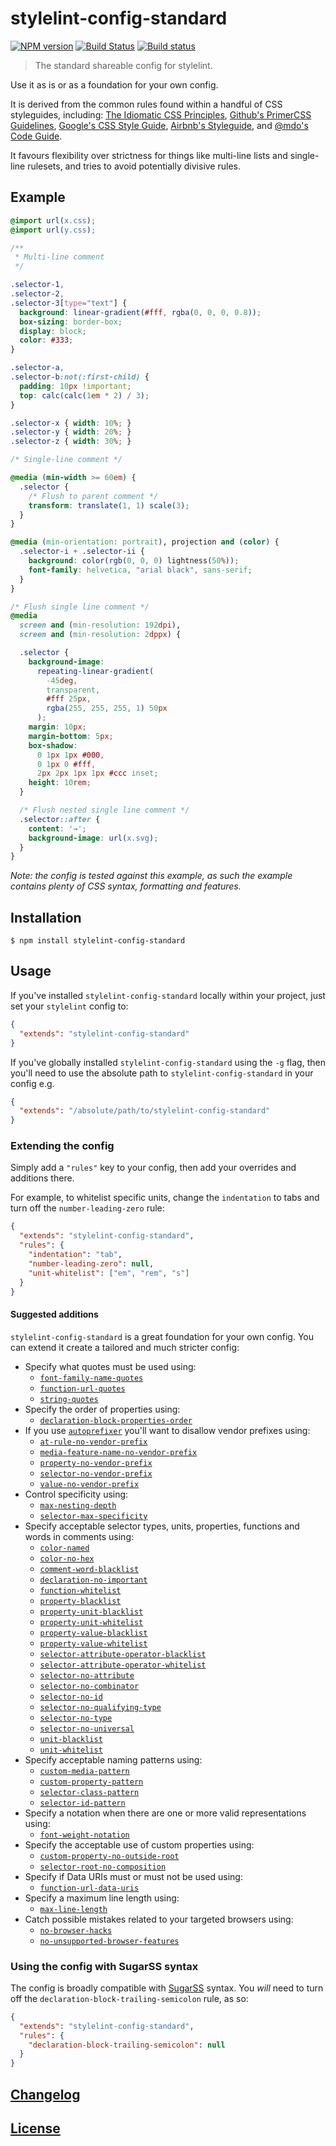 # stylelint-config-standard

[![NPM version](http://img.shields.io/npm/v/stylelint-config-standard.svg)](https://www.npmjs.org/package/stylelint-config-standard) [![Build Status](https://travis-ci.org/stylelint/stylelint-config-standard.svg?branch=master)](https://travis-ci.org/stylelint/stylelint-config-standard) [![Build status](https://ci.appveyor.com/api/projects/status/o8rfhyax6n7bjnlt/branch/master?svg=true)](https://ci.appveyor.com/project/stylelint/stylelint-config-standard/branch/master)

> The standard shareable config for stylelint.

Use it as is or as a foundation for your own config.

It is derived from the common rules found within a handful of CSS styleguides, including: [The Idiomatic CSS Principles](https://github.com/necolas/idiomatic-css),
[Github's PrimerCSS Guidelines](http://primercss.io/guidelines/#scss),
[Google's CSS Style Guide](https://google.github.io/styleguide/htmlcssguide.xml#CSS_Formatting_Rules), [Airbnb's Styleguide](https://github.com/airbnb/css#css), and [@mdo's Code Guide](http://codeguide.co/#css).

It favours flexibility over strictness for things like multi-line lists and single-line rulesets, and tries to avoid potentially divisive rules.

## Example

```css
@import url(x.css);
@import url(y.css);

/**
 * Multi-line comment
 */

.selector-1,
.selector-2,
.selector-3[type="text"] {
  background: linear-gradient(#fff, rgba(0, 0, 0, 0.8));
  box-sizing: border-box;
  display: block;
  color: #333;
}

.selector-a,
.selector-b:not(:first-child) {
  padding: 10px !important;
  top: calc(calc(1em * 2) / 3);
}

.selector-x { width: 10%; }
.selector-y { width: 20%; }
.selector-z { width: 30%; }

/* Single-line comment */

@media (min-width >= 60em) {
  .selector {
    /* Flush to parent comment */
    transform: translate(1, 1) scale(3);
  }
}

@media (min-orientation: portrait), projection and (color) {
  .selector-i + .selector-ii {
    background: color(rgb(0, 0, 0) lightness(50%));
    font-family: helvetica, "arial black", sans-serif;
  }
}

/* Flush single line comment */
@media
  screen and (min-resolution: 192dpi),
  screen and (min-resolution: 2dppx) {

  .selector {
    background-image:
      repeating-linear-gradient(
        -45deg,
        transparent,
        #fff 25px,
        rgba(255, 255, 255, 1) 50px
      );
    margin: 10px;
    margin-bottom: 5px;
    box-shadow:
      0 1px 1px #000,
      0 1px 0 #fff,
      2px 2px 1px 1px #ccc inset;
    height: 10rem;
  }

  /* Flush nested single line comment */
  .selector::after {
    content: '→';
    background-image: url(x.svg);
  }
}
```

*Note: the config is tested against this example, as such the example contains plenty of CSS syntax, formatting and features.*

## Installation

```console
$ npm install stylelint-config-standard
```

## Usage

If you've installed `stylelint-config-standard` locally within your project, just set your `stylelint` config to:

```json
{
  "extends": "stylelint-config-standard"
}
```

If you've globally installed `stylelint-config-standard` using the `-g` flag, then you'll need to use the absolute path to `stylelint-config-standard` in your config e.g.

```json
{
  "extends": "/absolute/path/to/stylelint-config-standard"
}
```

### Extending the config

Simply add a `"rules"` key to your config, then add your overrides and additions there.

For example, to whitelist specific units, change the `indentation` to tabs and turn off the `number-leading-zero` rule:

```json
{
  "extends": "stylelint-config-standard",
  "rules": {
    "indentation": "tab",
    "number-leading-zero": null,
    "unit-whitelist": ["em", "rem", "s"]
  }
}
```

#### Suggested additions

`stylelint-config-standard` is a great foundation for your own config. You can extend it create a tailored and much stricter config:

- Specify what quotes must be used using:
  - [`font-family-name-quotes`](https://github.com/stylelint/stylelint/blob/master/src/rules/font-family-name-quotes/README.md)
  - [`function-url-quotes`](https://github.com/stylelint/stylelint/blob/master/src/rules/function-url-quotes/README.md)
  - [`string-quotes`](https://github.com/stylelint/stylelint/blob/master/src/rules/string-quotes/README.md)
- Specify the order of properties using:
  - [`declaration-block-properties-order`](https://github.com/stylelint/stylelint/blob/master/src/rules/declaration-block-properties-order/README.md)
- If you use [`autoprefixer`](https://github.com/postcss/autoprefixer) you'll want to disallow vendor prefixes using:
  - [`at-rule-no-vendor-prefix`](https://github.com/stylelint/stylelint/blob/master/src/rules/at-rule-no-vendor-prefix/README.md)
  - [`media-feature-name-no-vendor-prefix`](https://github.com/stylelint/stylelint/blob/master/src/rules/media-feature-name-no-vendor-prefix/README.md)
  - [`property-no-vendor-prefix`](https://github.com/stylelint/stylelint/blob/master/src/rules/property-no-vendor-prefix/README.md)
  - [`selector-no-vendor-prefix`](https://github.com/stylelint/stylelint/blob/master/src/rules/selector-no-vendor-prefix/README.md)
  - [`value-no-vendor-prefix`](https://github.com/stylelint/stylelint/blob/master/src/rules/value-no-vendor-prefix/README.md)
- Control specificity using:
  - [`max-nesting-depth`](https://github.com/stylelint/stylelint/blob/master/src/rules/max-nesting-depth/README.md)
  - [`selector-max-specificity`](https://github.com/stylelint/stylelint/blob/master/src/rules/selector-max-specificity/README.md)
- Specify acceptable selector types, units, properties, functions and words in comments using:
  - [`color-named`](https://github.com/stylelint/stylelint/blob/master/src/rules/color-named/README.md)
  - [`color-no-hex`](https://github.com/stylelint/stylelint/blob/master/src/rules/color-no-hex/README.md)
  - [`comment-word-blacklist`](https://github.com/stylelint/stylelint/blob/master/src/rules/comment-word-blacklist/README.md)
  - [`declaration-no-important`](https://github.com/stylelint/stylelint/blob/master/src/rules/declaration-no-important/README.md)
  - [`function-whitelist`](https://github.com/stylelint/stylelint/blob/master/src/rules/function-whitelist/README.md)
  - [`property-blacklist`](https://github.com/stylelint/stylelint/blob/master/src/rules/property-blacklist/README.md)
  - [`property-unit-blacklist`](https://github.com/stylelint/stylelint/blob/master/src/rules/property-unit-blacklist/README.md)
  - [`property-unit-whitelist`](https://github.com/stylelint/stylelint/blob/master/src/rules/property-unit-whitelist/README.md)
  - [`property-value-blacklist`](https://github.com/stylelint/stylelint/blob/master/src/rules/property-value-blacklist/README.md)
  - [`property-value-whitelist`](https://github.com/stylelint/stylelint/blob/master/src/rules/property-value-whitelist/README.md)
  - [`selector-attribute-operator-blacklist`](https://github.com/stylelint/stylelint/blob/master/src/rules/selector-attribute-operator-blacklist/README.md)
  - [`selector-attribute-operator-whitelist`](https://github.com/stylelint/stylelint/blob/master/src/rules/selector-attribute-operator-whitelist/README.md)
  - [`selector-no-attribute`](https://github.com/stylelint/stylelint/blob/master/src/rules/selector-no-attribute/README.md)
  - [`selector-no-combinator`](https://github.com/stylelint/stylelint/blob/master/src/rules/selector-no-combinator/README.md)
  - [`selector-no-id`](https://github.com/stylelint/stylelint/blob/master/src/rules/selector-no-id/README.md)
  - [`selector-no-qualifying-type`](https://github.com/stylelint/stylelint/blob/master/src/rules/selector-no-qualifying-type/README.md)
  - [`selector-no-type`](https://github.com/stylelint/stylelint/blob/master/src/rules/selector-no-type/README.md)
  - [`selector-no-universal`](https://github.com/stylelint/stylelint/blob/master/src/rules/selector-no-universal/README.md)
  - [`unit-blacklist`](https://github.com/stylelint/stylelint/blob/master/src/rules/property-blacklist/README.md)
  - [`unit-whitelist`](https://github.com/stylelint/stylelint/blob/master/src/rules/property-blacklist/README.md)
- Specify acceptable naming patterns using:
  - [`custom-media-pattern`](https://github.com/stylelint/stylelint/blob/master/src/rules/custom-media-pattern/README.md)
  - [`custom-property-pattern`](https://github.com/stylelint/stylelint/blob/master/src/rules/custom-property-pattern/README.md)
  - [`selector-class-pattern`](https://github.com/stylelint/stylelint/blob/master/src/rules/selector-class-pattern/README.md)
  - [`selector-id-pattern`](https://github.com/stylelint/stylelint/blob/master/src/rules/selector-id-pattern/README.md)
- Specify a notation when there are one or more valid representations using:
  - [`font-weight-notation`](https://github.com/stylelint/stylelint/blob/master/src/rules/font-weight-notation/README.md)
- Specify the acceptable use of custom properties using:
  - [`custom-property-no-outside-root`](https://github.com/stylelint/stylelint/blob/master/src/rules/custom-property-no-outside-root/README.md)
  - [`selector-root-no-composition`](https://github.com/stylelint/stylelint/blob/master/src/rules/selector-root-no-composition/README.md)
- Specify if Data URIs must or must not be used using:
  - [`function-url-data-uris`](https://github.com/stylelint/stylelint/blob/master/src/rules/function-url-data-uris/README.md)
- Specify a maximum line length using:
  - [`max-line-length`](https://github.com/stylelint/stylelint/blob/master/src/rules/max-line-length/README.md)
- Catch possible mistakes related to your targeted browsers using:
  - [`no-browser-hacks`](https://github.com/stylelint/stylelint/blob/master/src/rules/no-browser-hacks/README.md)
  - [`no-unsupported-browser-features`](https://github.com/stylelint/stylelint/blob/master/src/rules/no-unsupported-browser-features/README.md)

### Using the config with SugarSS syntax

The config is broadly compatible with [SugarSS](https://github.com/postcss/sugarss) syntax. You *will* need to turn off the `declaration-block-trailing-semicolon` rule, as so:

```json
{
  "extends": "stylelint-config-standard",
  "rules": {
    "declaration-block-trailing-semicolon": null
  }
}
```

## [Changelog](CHANGELOG.md)

## [License](LICENSE)
